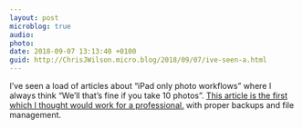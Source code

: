 ```yaml
---
layout: post
microblog: true
audio: 
photo: 
date: 2018-09-07 13:13:40 +0100
guid: http://ChrisJWilson.micro.blog/2018/09/07/ive-seen-a.html
---
```

I’ve seen a load of articles about “iPad only photo workflows” where I always think “We’ll that’s fine if you take 10 photos”. [This article is the first which I thought would work for a professional.](https://fujilove.com/working-on-the-move-what-is-the-lightest-and-most-compact-solution/) with proper backups and file management. 
